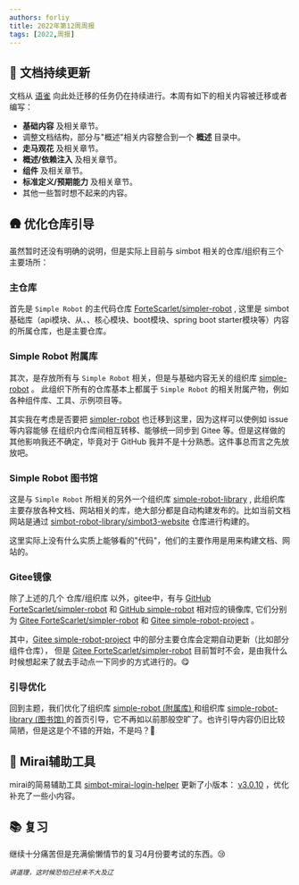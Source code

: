 ```yaml
---
authors: forliy
title: 2022年第12周周报
tags: [2022,周报]
---
```



## 📖 文档持续更新
文档从 [语雀](https://www.yuque.com/simpler-robot/simpler-robot-doc/mudleb) 向此处迁移的任务仍在持续进行。本周有如下的相关内容被迁移或者编写：
- **基础内容** 及相关章节。
- 调整文档结构，部分与"概述"相关内容整合到一个 **概述** 目录中。
- **走马观花** 及相关章节。
- **概述/依赖注入** 及相关章节。
- **组件** 及相关章节。
- **标准定义/预期能力** 及相关章节。
- 其他一些暂时想不起来的内容。


## 🛖 优化仓库引导
虽然暂时还没有明确的说明，但是实际上目前与 simbot 相关的仓库/组织有三个主要场所：

### 主仓库
首先是 `Simple Robot` 的主代码仓库 [ForteScarlet/simpler-robot](https://github.com/ForteScarlet/simpler-robot) , 
这里是 simbot 基础库（api模块、从、、核心模块、boot模块、spring boot starter模块等）内容的所属仓库，也是主要仓库。

### Simple Robot 附属库
其次，是存放所有与 `Simple Robot` 相关，但是与基础内容无关的组织库 [simple-robot](https://github.com/simple-robot) 。
此组织下所有的仓库基本上都属于 `Simple Robot` 的相关附属产物，例如各种组件库、工具、示例项目等。

其实我在考虑是否要把 [simpler-robot](https://github.com/ForteScarlet/simpler-robot) 也迁移到这里，因为这样可以使例如 issue 等内容能够
在组织内仓库间相互转移、能够统一同步到 Gitee 等。但是这样做的其他影响我还不确定，毕竟对于 GitHub 我并不是十分熟悉。这件事总而言之先放放吧。

### Simple Robot 图书馆
这是与 `Simple Robot` 所相关的另外一个组织库 [simple-robot-library](https://github.com/simple-robot-library) , 
此组织库主要存放各种文档、网站相关的库，绝大部分都是自动构建发布的。比如当前文档网站是通过 [simbot-robot-library/simbot3-website](https://github.com/simple-robot-library/simbot3-website)
仓库进行构建的。

这里实际上没有什么实质上能够看的"代码"，他们的主要作用是用来构建文档、网站的。

### Gitee镜像
除了上述的几个 仓库/组织库 以外，gitee中，有与 [GitHub ForteScarlet/simpler-robot](https://github.com/ForteScarlet/simpler-robot)
和 [GitHub simple-robot](https://github.com/simple-robot) 相对应的镜像库, 它们分别为 
[Gitee ForteScarlet/simpler-robot](https://gitee.com/ForteScarlet/simpler-robot) 和 [Gitee simple-robot-project](https://gitee.com/simple-robot-project) 。

其中，[Gitee simple-robot-project](https://gitee.com/simple-robot-project) 中的部分主要仓库会定期自动更新（比如部分组件仓库），
但是 [Gitee ForteScarlet/simpler-robot](https://gitee.com/ForteScarlet/simpler-robot) 目前暂时不会，是由我什么时候想起来了就去手动点一下同步的方式进行的。😋


### 引导优化
回到主题，我们优化了组织库 [simple-robot (附属库) ](https://github.com/simple-robot) 
和组织库 [simple-robot-library (图书馆) ](https://github.com/simple-robot-library)
的首页引导，它不再如以前那般空旷了。也许引导内容仍旧比较简陋，但是这是个不错的开始，不是吗？👀


## 🔧 Mirai辅助工具
mirai的简易辅助工具 [simbot-mirai-login-helper](https://github.com/simple-robot/simbot-mirai-login-helper) 
更新了小版本： [v3.0.10](https://github.com/simple-robot/simbot-mirai-login-helper/releases/tag/v3.0.10) ，优化补充了一些小内容。


## 📚 复习
继续十分痛苦但是充满偷懒情节的复习4月份要考试的东西。😢  

*<small>讲道理，这时候恐怕已经来不大及辽</small>*



